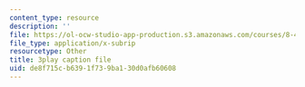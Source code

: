```yaml
---
content_type: resource
description: ''
file: https://ol-ocw-studio-app-production.s3.amazonaws.com/courses/8-421-atomic-and-optical-physics-i-spring-2014/de8f715cb6391f739ba130d0afb60608_ol2GRkRam4k.srt
file_type: application/x-subrip
resourcetype: Other
title: 3play caption file
uid: de8f715c-b639-1f73-9ba1-30d0afb60608
---
```

